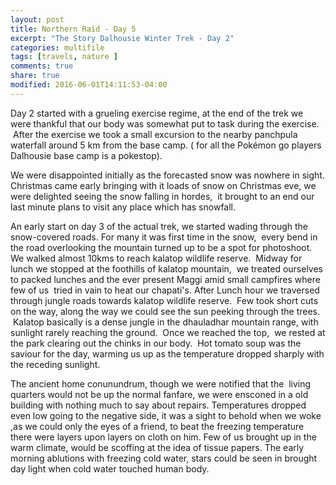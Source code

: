 ```yaml
---
layout: post
title: Northern Raid - Day 5
excerpt: "The Story Dalhousie Winter Trek - Day 2"
categories: multifile
tags: [travels, nature ]
comments: true
share: true
modified: 2016-06-01T14:11:53-04:00
---
```


Day 2 started with a grueling exercise regime, at the end of the trek we were thankful that our body was somewhat put to task during the exercise.  After the exercise we took a small excursion to the nearby panchpula waterfall around 5 km from the base camp. ( for all the Pokémon go players Dalhousie base camp is a pokestop).

We were disappointed initially as the forecasted snow was nowhere in sight. Christmas came early bringing with it loads of snow on Christmas eve, we were delighted seeing the snow falling in hordes,  it brought to an end our last minute plans to visit any place which has snowfall.

An early start on day 3 of the actual trek, we started wading through the snow-covered roads. For many it was first time in the snow,  every bend in the road overlooking the mountain turned up to be a spot for photoshoot. We walked almost 10kms to reach kalatop wildlife reserve.  Midway for lunch we stopped at the foothills of kalatop mountain,  we treated ourselves to packed lunches and the ever present Maggi amid small campfires where few of us  tried in vain to heat our chapati's. After Lunch hour we traversed through jungle roads towards kalatop wildlife reserve.  Few took short cuts on the way, along the way we could see the sun peeking through the trees.  Kalatop basically is a dense jungle in the dhauladhar mountain range, with sunlight rarely reaching the ground.  Once we reached the top,  we rested at the park clearing out the chinks in our body.  Hot tomato soup was the saviour for the day, warming us up as the temperature dropped sharply with the receding sunlight.

The ancient home conunundrum, though we were notified that the  living quarters would not be up the normal fanfare, we were ensconed in a old building with nothing much to say about repairs. Temperatures dropped even low going to the negative side, it was a sight to behold when we woke ,as we could only the eyes of a friend, to beat the freezing temperature there were layers upon layers on cloth on him. Few of us brought up in the warm climate, would be scoffing at the idea of tissue papers. The early morning ablutions with freezing cold water, stars could be seen in brought day light when cold water touched human body.
